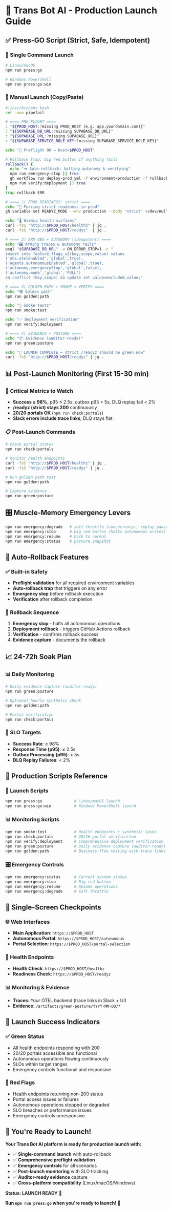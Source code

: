 # 🚀 Trans Bot AI - Production Launch Guide

## ✅ **Press-GO Script (Strict, Safe, Idempotent)**

### **🎯 Single Command Launch**

```bash
# Linux/macOS
npm run press:go

# Windows PowerShell
npm run press:go:win
```

### **🔧 Manual Launch (Copy/Paste)**

```bash
#!/usr/bin/env bash
set -euo pipefail

# ==== PRE-FLIGHT ====
: "${PROD_HOST:?missing PROD_HOST (e.g. app.yourdomain.com)}"
: "${SUPABASE_DB_URL:?missing SUPABASE_DB_URL}"
: "${SUPABASE_URL:?missing SUPABASE_URL}"
: "${SUPABASE_SERVICE_ROLE_KEY:?missing SUPABASE_SERVICE_ROLE_KEY}"

echo "🔎 Preflight OK → host=$PROD_HOST"

# Rollback trap: big red button if anything fails
rollback() {
  echo "⏪ Auto-rollback: halting autonomy & verifying"
  npm run emergency:stop || true
  gh workflow run deploy-prod.yml -f environment=production -f rollback=true || true
  npm run verify:deployment || true
}
trap rollback ERR

# ==== 1) PROD READINESS: strict ====
echo "🧪 Forcing strict readiness in prod"
gh variable set READYZ_MODE --env production --body "strict" >/dev/null 2>&1 || true

echo "🌡️ Warmup health surfaces"
curl -fsS "http://$PROD_HOST/healthz" | jq .
curl -fsS "http://$PROD_HOST/readyz"  | jq .

# ==== 2) ARM OBS + AUTONOMY (idempotent) ====
echo "🎛️ Arming traces & autonomy rails"
psql "$SUPABASE_DB_URL" -v ON_ERROR_STOP=1 -c "
insert into feature_flags_v2(key,scope,value) values
('obs.otelEnabled','global',true),
('agents.autonomousEnabled','global',true),
('autonomy.emergencyStop','global',false),
('autonomy.mode','global','FULL')
on conflict (key,scope) do update set value=excluded.value;"

# ==== 3) GOLDEN PATH + SMOKE + VERIFY ====
echo "🟢 Golden path"
npm run golden:path

echo "🚬 Smoke tests"
npm run smoke:test

echo "✅ Deployment verification"
npm run verify:deployment

# ==== 4) EVIDENCE + POSTURE ====
echo "📦 Evidence (auditor-ready)"
npm run green:posture

echo "🎉 LAUNCH COMPLETE — strict /readyz should be green now"
curl -fsS "http://$PROD_HOST/readyz" | jq .
```

## 📊 **Post-Launch Monitoring (First 15-30 min)**

### **🎯 Critical Metrics to Watch**

- **Success ≥ 98%**, p95 ≤ 2.5s, outbox p95 < 5s, DLQ replay fail < 2%
- **/readyz (strict) stays 200** continuously
- **20/20 portals OK** (`npm run check:portals`)
- **Slack errors include trace links**; DLQ stays flat

### **📋 Post-Launch Commands**

```bash
# Check portal status
npm run check:portals

# Monitor health endpoints
curl -fsS "http://$PROD_HOST/healthz" | jq .
curl -fsS "http://$PROD_HOST/readyz" | jq .

# Run golden path test
npm run golden:path

# Capture evidence
npm run green:posture
```

## 🎛️ **Muscle-Memory Emergency Levers**

```bash
npm run emergency:degrade   # soft throttle (concurrency↓, replay pause)
npm run emergency:stop      # big red button (halts autonomous writes)
npm run emergency:resume    # back to normal
npm run emergency:status    # posture snapshot
```

## 🚨 **Auto-Rollback Features**

### **✅ Built-in Safety**
- **Preflight validation** for all required environment variables
- **Auto-rollback trap** that triggers on any error
- **Emergency stop** before rollback execution
- **Verification** after rollback completion

### **🔄 Rollback Sequence**
1. **Emergency stop** - halts all autonomous operations
2. **Deployment rollback** - triggers GitHub Actions rollback
3. **Verification** - confirms rollback success
4. **Evidence capture** - documents the rollback

## 📈 **24-72h Soak Plan**

### **📊 Daily Monitoring**
```bash
# Daily evidence capture (auditor-ready)
npm run green:posture

# Optional hourly synthetic check
npm run golden:path

# Portal verification
npm run check:portals
```

### **🎯 SLO Targets**
- **Success Rate**: ≥ 98%
- **Response Time (p95)**: ≤ 2.5s
- **Outbox Processing (p95)**: < 5s
- **DLQ Replay Failures**: < 2%

## 🔧 **Production Scripts Reference**

### **🚀 Launch Scripts**
```bash
npm run press:go              # Linux/macOS launch
npm run press:go:win          # Windows PowerShell launch
```

### **📊 Monitoring Scripts**
```bash
npm run smoke:test            # Health endpoints + synthetic tasks
npm run check:portals         # 20/20 portal verification
npm run verify:deployment     # Comprehensive deployment verification
npm run green:posture         # Daily evidence capture (auditor-ready)
npm run golden:path           # Business flow testing with trace links
```

### **🎛️ Emergency Controls**
```bash
npm run emergency:status      # Current system status
npm run emergency:stop        # Big red button
npm run emergency:resume      # Resume operations
npm run emergency:degrade     # Soft throttle
```

## 📍 **Single-Screen Checkpoints**

### **🌐 Web Interfaces**
- **Main Application**: `https://$PROD_HOST`
- **Autonomous Portal**: `https://$PROD_HOST/autonomous`
- **Portal Selection**: `https://$PROD_HOST/portal-selection`

### **💚 Health Endpoints**
- **Health Check**: `https://$PROD_HOST/healthz`
- **Readiness Check**: `https://$PROD_HOST/readyz`

### **📊 Monitoring & Evidence**
- **Traces**: Your OTEL backend (trace links in Slack + UI)
- **Evidence**: `/artifacts/green-posture/YYYY-MM-DD/*`

## 🎉 **Launch Success Indicators**

### **✅ Green Status**
- All health endpoints responding with 200
- 20/20 portals accessible and functional
- Autonomous operations flowing continuously
- SLOs within target ranges
- Emergency controls functional and responsive

### **🚨 Red Flags**
- Health endpoints returning non-200 status
- Portal access issues or failures
- Autonomous operations stopped or degraded
- SLO breaches or performance issues
- Emergency controls unresponsive

## 🚀 **You're Ready to Launch!**

**Your Trans Bot AI platform is ready for production launch with:**

- ✅ **Single-command launch** with auto-rollback
- ✅ **Comprehensive preflight validation**
- ✅ **Emergency controls** for all scenarios
- ✅ **Post-launch monitoring** with SLO tracking
- ✅ **Auditor-ready evidence** capture
- ✅ **Cross-platform compatibility** (Linux/macOS/Windows)

**Status: LAUNCH READY** 🚀

**Run `npm run press:go` when you're ready to launch!** 🎯
